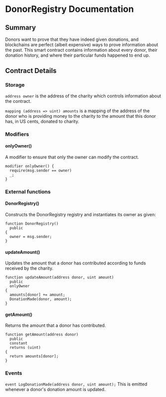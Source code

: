 # DonorRegistry Documentation

## Summary
Donors want to prove that they have indeed given donations, and blockchains are perfect (albeit expensive) ways to prove information about the past. This smart contract contains information about every donor, their donation history, and where their particular funds happened to end up.

## Contract Details

### Storage
`address owner` is the address of the charity which controls information about the contract.

`mapping (address => uint) amounts` is a mapping of the address of the donor who is providing money to the charity to the amount that this donor has, in US cents, donated to charity.

### Modifiers

#### onlyOwner()
A modifier to ensure that only the owner can modify the contract.
```
modifier onlyOwner() {
  require(msg.sender == owner)
  _;
}
```

### External functions

#### DonorRegistry()
Constructs the DonorRegistry registry and instantiates its owner as given:
```
function DonorRegistry()
  public
{
  owner = msg.sender;
}
```
#### updateAmount()
Updates the amount that a donor has contributed according to funds received by the charity.
```
function updateAmount(address donor, uint amount)
  public
  onlyOwner
{
  amounts[donor] += amount;
  DonationMade(donor, amount);
}
```

#### getAmount()
Returns the amount that a donor has contributed.
```
function getAmount(address donor)
  public
  constant
  returns (uint)
{
  return amounts[donor];
}
```

### Events
`event LogDonationMade(address donor, uint amount);` This is emitted whenever a donor's donation amount is updated.
